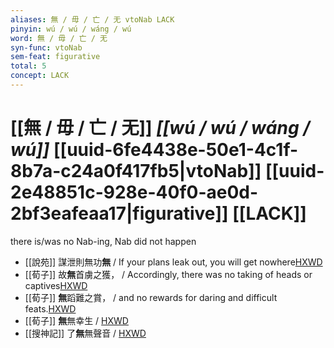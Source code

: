 ```yaml
---
aliases: 無 / 毋 / 亡 / 无 vtoNab LACK
pinyin: wú / wú / wáng / wú
word: 無 / 毋 / 亡 / 无
syn-func: vtoNab
sem-feat: figurative
total: 5
concept: LACK 
---
```

# [[無 / 毋 / 亡 / 无]] *[[wú / wú / wáng / wú]]*  [[uuid-6fe4438e-50e1-4c1f-8b7a-c24a0f417fb5|vtoNab]] [[uuid-2e48851c-928e-40f0-ae0d-2bf3eafeaa17|figurative]] [[LACK]]
there is/was no Nab-ing, Nab did not happen
 - [[說苑]] 謀泄則無功**無** / If your plans leak out, you will get nowhere[HXWD](https://hxwd.org/textview.html?location=CH1a0907_CHANT_016-10a.7)
 - [[荀子]] 故**無**首虜之獲，
                     / Accordingly, there was no taking of heads or captives[HXWD](https://hxwd.org/textview.html?location=KR3a0002_tls_008-11a.46)
 - [[荀子]] **無**蹈難之賞，
                     / and no rewards for daring and difficult feats.[HXWD](https://hxwd.org/textview.html?location=KR3a0002_tls_008-11a.47)
 - [[荀子]] **無**無幸生 / [HXWD](https://hxwd.org/textview.html?location=KR3a0002_tls_010-3a.29)
 - [[搜神記]] 了**無**無聲音 / [HXWD](https://hxwd.org/textview.html?location=KR3l0099_tls_016-18a.46)